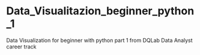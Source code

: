 # Data_Visualitazion_beginner_python_1
Data Visualization for beginner with python part 1 from DQLab Data Analyst career track
